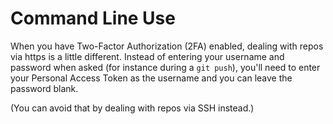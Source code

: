# Command Line Use

When you have Two-Factor Authorization (2FA) enabled, dealing with repos via https is a little different. Instead of entering your username and password when asked (for instance during a `git push`), you'll need to enter your Personal Access Token as the username and you can leave the password blank.

(You can avoid that by dealing with repos via SSH instead.)

